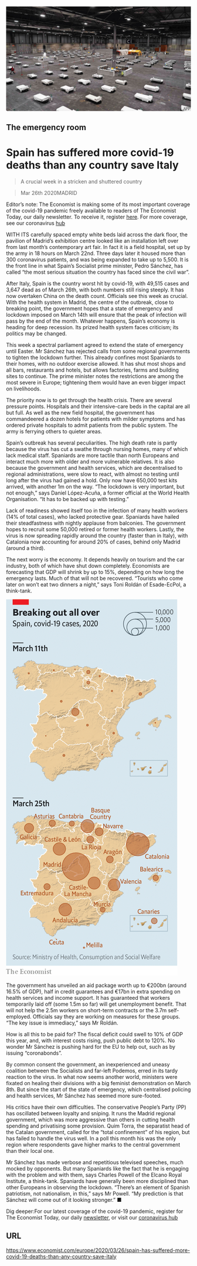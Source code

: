 ![](./images/20200328_EUP001_0.jpg)

## The emergency room

# Spain has suffered more covid-19 deaths than any country save Italy

> A crucial week in a stricken and shuttered country

> Mar 26th 2020MADRID

Editor’s note: The Economist is making some of its most important coverage of the covid-19 pandemic freely available to readers of The Economist Today, our daily newsletter. To receive it, register [here](https://www.economist.com//newslettersignup). For more coverage, see our coronavirus [hub](https://www.economist.com//coronavirus)

WITH ITS carefully spaced empty white beds laid across the dark floor, the pavilion of Madrid’s exhibition centre looked like an installation left over from last month’s contemporary art fair. In fact it is a field hospital, set up by the army in 18 hours on March 22nd. Three days later it housed more than 300 coronavirus patients, and was being expanded to take up to 5,500. It is the front line in what Spain’s Socialist prime minister, Pedro Sánchez, has called “the most serious situation the country has faced since the civil war”.

After Italy, Spain is the country worst hit by covid-19, with 49,515 cases and 3,647 dead as of March 26th, with both numbers still rising steeply. It has now overtaken China on the death count. Officials see this week as crucial. With the health system in Madrid, the centre of the outbreak, close to breaking point, the government hopes that a state of emergency and lockdown imposed on March 14th will ensure that the peak of infection will pass by the end of the month. Whatever happens, Spain’s economy is heading for deep recession. Its prized health system faces criticism; its politics may be changed.

This week a spectral parliament agreed to extend the state of emergency until Easter. Mr Sánchez has rejected calls from some regional governments to tighten the lockdown further. This already confines most Spaniards to their homes, with no outdoor exercise allowed. It has shut most shops and all bars, restaurants and hotels, but allows factories, farms and building sites to continue. The prime minister notes the restrictions are among the most severe in Europe; tightening them would have an even bigger impact on livelihoods.

The priority now is to get through the health crisis. There are several pressure points. Hospitals and their intensive-care beds in the capital are all but full. As well as the new field hospital, the government has commandeered a dozen hotels for patients with milder symptoms and has ordered private hospitals to admit patients from the public system. The army is ferrying others to quieter areas.

Spain’s outbreak has several peculiarities. The high death rate is partly because the virus has cut a swathe through nursing homes, many of which lack medical staff. Spaniards are more tactile than north Europeans and interact much more with older and more vulnerable relatives. It is also because the government and health services, which are decentralised to regional administrations, were slow to react, with almost no testing until long after the virus had gained a hold. Only now have 650,000 test kits arrived, with another 1m on the way. “The lockdown is very important, but not enough,” says Daniel López-Acuña, a former official at the World Health Organisation. “It has to be backed up with testing.”

Lack of readiness showed itself too in the infection of many health workers (14% of total cases), who lacked protective gear. Spaniards have hailed their steadfastness with nightly applause from balconies. The government hopes to recruit some 50,000 retired or former health workers. Lastly, the virus is now spreading rapidly around the country (faster than in Italy), with Catalonia now accounting for around 20% of cases, behind only Madrid (around a third).

The next worry is the economy. It depends heavily on tourism and the car industry, both of which have shut down completely. Economists are forecasting that GDP will shrink by up to 15%, depending on how long the emergency lasts. Much of that will not be recovered. “Tourists who come later on won’t eat two dinners a night,” says Toni Roldán of Esade-EcPol, a think-tank.

![](./images/20200328_EUM912.png)

The government has unveiled an aid package worth up to €200bn (around 16.5% of GDP), half in credit guarantees and €17bn in extra spending on health services and income support. It has guaranteed that workers temporarily laid off (some 1.5m so far) will get unemployment benefit. That will not help the 2.5m workers on short-term contracts or the 3.7m self-employed. Officials say they are working on measures for these groups. “The key issue is immediacy,” says Mr Roldán.

How is all this to be paid for? The fiscal deficit could swell to 10% of GDP this year, and, with interest costs rising, push public debt to 120%. No wonder Mr Sánchez is pushing hard for the EU to help out, such as by issuing “coronabonds”.

By common consent the government, an inexperienced and uneasy coalition between the Socialists and far-left Podemos, erred in its tardy reaction to the virus. In what now seems another world, ministers were fixated on healing their divisions with a big feminist demonstration on March 8th. But since the start of the state of emergency, which centralised policing and health services, Mr Sánchez has seemed more sure-footed.

His critics have their own difficulties. The conservative People’s Party (PP) has oscillated between loyalty and sniping. It runs the Madrid regional government, which was more aggressive than others in cutting health spending and privatising some provision. Quim Torra, the separatist head of the Catalan government, called for the “total confinement” of his region, but has failed to handle the virus well. In a poll this month his was the only region where respondents gave higher marks to the central government than their local one.

Mr Sánchez has made verbose and repetitious televised speeches, much mocked by opponents. But many Spaniards like the fact that he is engaging with the problem and with them, says Charles Powell of the Elcano Royal Institute, a think-tank. Spaniards have generally been more disciplined than other Europeans in observing the lockdown. “There’s an element of Spanish patriotism, not nationalism, in this,” says Mr Powell. “My prediction is that Sánchez will come out of it looking stronger.” ■

Dig deeper:For our latest coverage of the covid-19 pandemic, register for The Economist Today, our daily [newsletter](https://www.economist.com//newslettersignup), or visit our [coronavirus hub](https://www.economist.com//coronavirus)

## URL

https://www.economist.com/europe/2020/03/26/spain-has-suffered-more-covid-19-deaths-than-any-country-save-italy
